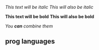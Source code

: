 *This text will be italic*
_This will also be italic_

**This text will be bold**
__This will also be bold__

_You **can** combine them_

## __prog languages__


